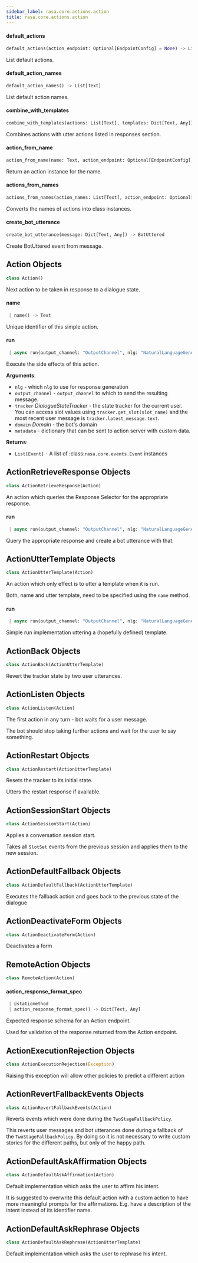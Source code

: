 ```yaml
---
sidebar_label: rasa.core.actions.action
title: rasa.core.actions.action
---
```


#### default\_actions

```python
default_actions(action_endpoint: Optional[EndpointConfig] = None) -> List["Action"]
```

List default actions.

#### default\_action\_names

```python
default_action_names() -> List[Text]
```

List default action names.

#### combine\_with\_templates

```python
combine_with_templates(actions: List[Text], templates: Dict[Text, Any]) -> List[Text]
```

Combines actions with utter actions listed in responses section.

#### action\_from\_name

```python
action_from_name(name: Text, action_endpoint: Optional[EndpointConfig], user_actions: List[Text], should_use_form_action: bool = False) -> "Action"
```

Return an action instance for the name.

#### actions\_from\_names

```python
actions_from_names(action_names: List[Text], action_endpoint: Optional[EndpointConfig], user_actions: List[Text]) -> List["Action"]
```

Converts the names of actions into class instances.

#### create\_bot\_utterance

```python
create_bot_utterance(message: Dict[Text, Any]) -> BotUttered
```

Create BotUttered event from message.

## Action Objects

```python
class Action()
```

Next action to be taken in response to a dialogue state.

#### name

```python
 | name() -> Text
```

Unique identifier of this simple action.

#### run

```python
 | async run(output_channel: "OutputChannel", nlg: "NaturalLanguageGenerator", tracker: "DialogueStateTracker", domain: "Domain") -> List[Event]
```

Execute the side effects of this action.

**Arguments**:

- `nlg` - which ``nlg`` to use for response generation
- `output_channel` - ``output_channel`` to which to send the resulting message.
- `tracker` _DialogueStateTracker_ - the state tracker for the current
  user. You can access slot values using
  ``tracker.get_slot(slot_name)`` and the most recent user
  message is ``tracker.latest_message.text``.
- `domain` _Domain_ - the bot&#x27;s domain
- `metadata` - dictionary that can be sent to action server with custom
  data.

**Returns**:

- `List[Event]` - A list of :class:`rasa.core.events.Event` instances

## ActionRetrieveResponse Objects

```python
class ActionRetrieveResponse(Action)
```

An action which queries the Response Selector for the appropriate response.

#### run

```python
 | async run(output_channel: "OutputChannel", nlg: "NaturalLanguageGenerator", tracker: "DialogueStateTracker", domain: "Domain")
```

Query the appropriate response and create a bot utterance with that.

## ActionUtterTemplate Objects

```python
class ActionUtterTemplate(Action)
```

An action which only effect is to utter a template when it is run.

Both, name and utter template, need to be specified using
the `name` method.

#### run

```python
 | async run(output_channel: "OutputChannel", nlg: "NaturalLanguageGenerator", tracker: "DialogueStateTracker", domain: "Domain") -> List[Event]
```

Simple run implementation uttering a (hopefully defined) template.

## ActionBack Objects

```python
class ActionBack(ActionUtterTemplate)
```

Revert the tracker state by two user utterances.

## ActionListen Objects

```python
class ActionListen(Action)
```

The first action in any turn - bot waits for a user message.

The bot should stop taking further actions and wait for the user to say
something.

## ActionRestart Objects

```python
class ActionRestart(ActionUtterTemplate)
```

Resets the tracker to its initial state.

Utters the restart response if available.

## ActionSessionStart Objects

```python
class ActionSessionStart(Action)
```

Applies a conversation session start.

Takes all `SlotSet` events from the previous session and applies them to the new
session.

## ActionDefaultFallback Objects

```python
class ActionDefaultFallback(ActionUtterTemplate)
```

Executes the fallback action and goes back to the previous state
of the dialogue

## ActionDeactivateForm Objects

```python
class ActionDeactivateForm(Action)
```

Deactivates a form

## RemoteAction Objects

```python
class RemoteAction(Action)
```

#### action\_response\_format\_spec

```python
 | @staticmethod
 | action_response_format_spec() -> Dict[Text, Any]
```

Expected response schema for an Action endpoint.

Used for validation of the response returned from the
Action endpoint.

## ActionExecutionRejection Objects

```python
class ActionExecutionRejection(Exception)
```

Raising this exception will allow other policies
to predict a different action

## ActionRevertFallbackEvents Objects

```python
class ActionRevertFallbackEvents(Action)
```

Reverts events which were done during the `TwoStageFallbackPolicy`.

This reverts user messages and bot utterances done during a fallback
of the `TwoStageFallbackPolicy`. By doing so it is not necessary to
write custom stories for the different paths, but only of the happy
path.

## ActionDefaultAskAffirmation Objects

```python
class ActionDefaultAskAffirmation(Action)
```

Default implementation which asks the user to affirm his intent.

It is suggested to overwrite this default action with a custom action
to have more meaningful prompts for the affirmations. E.g. have a
description of the intent instead of its identifier name.

## ActionDefaultAskRephrase Objects

```python
class ActionDefaultAskRephrase(ActionUtterTemplate)
```

Default implementation which asks the user to rephrase his intent.

